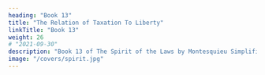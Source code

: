 ```yaml
---
heading: "Book 13"
title: "The Relation of Taxation To Liberty"
linkTitle: "Book 13"
weight: 26
# "2021-09-30"
description: "Book 13 of The Spirit of the Laws by Montesquieu Simplified"
image: "/covers/spirit.jpg"
---
```

